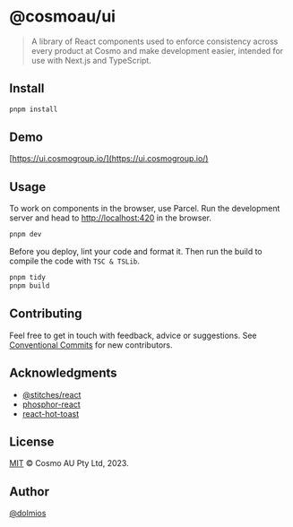 # @cosmoau/ui

> A library of React components used to enforce consistency across every product at Cosmo and make development easier, intended for use with Next.js and TypeScript.

## Install

```sh
pnpm install
```

## Demo

[https://ui.cosmogroup.io/](https://ui.cosmogroup.io/)

## Usage

To work on components in the browser, use Parcel. Run the development server and head to [http://localhost:420](http://localhost:420) in the browser.

```sh
pnpm dev
```

Before you deploy, lint your code and format it. Then run the build to compile the code with `TSC & TSLib`.

```sh
pnpm tidy
pnpm build
```

## Contributing

Feel free to get in touch with feedback, advice or suggestions. See [Conventional Commits](https://gist.github.com/dolmios/0e33c579a500d87fc6f44df6cde97259) for new contributors.

## Acknowledgments

- [@stitches/react](https://github.com/stitchesjs/stitches)
- [phosphor-react](https://github.com/phosphor-icons/phosphor-react)
- [react-hot-toast](https://github.com/timolins/react-hot-toast)

## License

[MIT](https://github.com/cosmoau/ui/blob/main/LICENSE.md) © Cosmo AU Pty Ltd, 2023.

## Author
[@dolmios](https://github.com/dolmios)